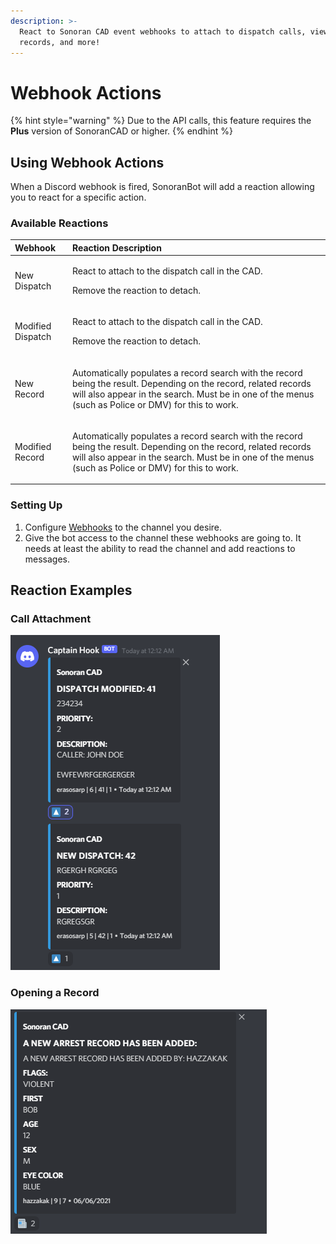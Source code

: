 ```yaml
---
description: >-
  React to Sonoran CAD event webhooks to attach to dispatch calls, view modified
  records, and more!
---
```


# Webhook Actions

{% hint style="warning" %}
Due to the API calls, this feature requires the **Plus** version of SonoranCAD or higher.
{% endhint %}

## Using Webhook Actions

When a Discord webhook is fired, SonoranBot will add a reaction allowing you to react for a specific action.

### Available Reactions

<table>
  <thead>
    <tr>
      <th style="text-align:left">Webhook</th>
      <th style="text-align:left">Reaction Description</th>
    </tr>
  </thead>
  <tbody>
    <tr>
      <td style="text-align:left">New Dispatch</td>
      <td style="text-align:left">
        <p>React to attach to the dispatch call in the CAD.</p>
        <p>Remove the reaction to detach.</p>
      </td>
    </tr>
    <tr>
      <td style="text-align:left">Modified Dispatch</td>
      <td style="text-align:left">
        <p>React to attach to the dispatch call in the CAD.</p>
        <p>Remove the reaction to detach.</p>
      </td>
    </tr>
    <tr>
      <td style="text-align:left">New Record</td>
      <td style="text-align:left">
        <p></p>
        <p>Automatically populates a record search with the record being the result.
          Depending on the record, related records will also appear in the search.
          Must be in one of the menus (such as Police or DMV) for this to work.</p>
      </td>
    </tr>
    <tr>
      <td style="text-align:left">Modified Record</td>
      <td style="text-align:left">
        <p></p>
        <p>Automatically populates a record search with the record being the result.
          Depending on the record, related records will also appear in the search.
          Must be in one of the menus (such as Police or DMV) for this to work.</p>
      </td>
    </tr>
  </tbody>
</table>

### Setting Up

1. Configure [Webhooks](../../discord-webhooks.md) to the channel you desire.
2. Give the bot access to the channel these webhooks are going to. It needs at least the ability to read the channel and add reactions to messages.

## Reaction Examples

### Call Attachment

![](../../../.gitbook/assets/image%20%28189%29.png)

### Opening a Record

![](../../../.gitbook/assets/record.png)

